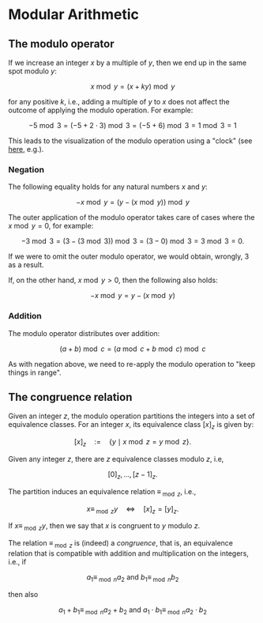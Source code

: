 # Modular Arithmetic

## The modulo operator

If we increase an integer $x$ by a multiple of $y$, then we end up in the same spot modulo $y$:  

$$x\bmod y = (x + ky) \bmod y$$

for any positive $k$, i.e., adding a multiple of $y$ to $x$ does not affect the outcome of applying the modulo operation. For example:

$$-5 \bmod 3 = (-5 + 2 \cdot 3) \bmod 3 = (-5 + 6) \bmod 3 = 1\bmod 3 = 1$$

This leads to the visualization of the modulo operation using a "clock" (see [here](https://www.khanacademy.org/computing/computer-science/cryptography/modarithmetic/a/what-is-modular-arithmetic), e.g.).

### Negation

The following equality holds for any natural numbers $x$ and $y$:

$$-x \bmod y = (y - (x \bmod y)) \bmod y$$

The outer application of the modulo operator takes care of cases where the  $x\bmod y = 0$, for example:

$$-3\bmod 3 = (3 - (3\bmod 3)) \bmod 3 = (3 - 0) \bmod 3 = 3 \bmod 3 = 0.$$

If we were to omit the outer modulo operator, we would obtain, wrongly, $3$ as a result.

If, on the other hand, $x\bmod y > 0$, then the following also holds:

$$-x \bmod y = y - (x \bmod y)$$

### Addition

The modulo operator distributes over addition:

$$(a + b) \bmod c = (a \bmod c + b \bmod c ) \bmod c$$

As with negation above, we need to re-apply the modulo operation to "keep things in range".

## The congruence relation

Given an integer $z$, the modulo operation partitions the integers into a set of equivalence classes. For an integer $x$, its equivalence class ${[}x{]}_{z}$ is given by:

$${[}x{]}_z \quad:=\quad \lbrace y \mid x\bmod z = y\bmod z \rbrace.$$

Given any integer $z$, there are $z$ equivalence classes modulo $z$, i.e,

$${[}0{]}_z , \ldots, {[}z-1{]}_z.$$

The partition induces an equivalence relation $\equiv_{\bmod z}$, i.e.,

$$x\equiv_{\bmod z} y \quad\Leftrightarrow\quad {[}x{]}_{z} = {[}y{]}_{z}.$$

If $x\equiv_{\bmod z} y,$ then we say that $x$ is congruent to $y$ modulo $z$.

The relation $\equiv_{\bmod z}$ is (indeed) a *congruence*, that is, an equivalence relation that is compatible with addition and multiplication on the integers, i.e., if

$$a_1 \equiv_{\bmod n} a_2\text{ and }b_1\equiv_{\bmod n}b_2$$

then also

$$a_1 + b_1 \equiv_{\bmod n} a_2 + b_2\text { and }a_1 \cdot b_1 \equiv_{\bmod n} a_2 \cdot b_2$$
